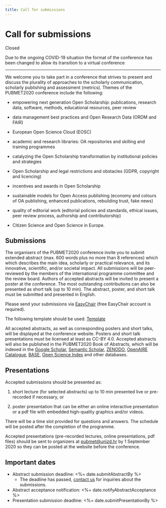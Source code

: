 ```yaml
---
title: Call for submissions
---
```


<div class="flex items-center space-x-2">
  <h1>Call for submissions</h1>
  <div class="badge">Closed</div>
</div>

Due to the ongoing COVID-19 situation the format of the conference has been changed to allow its transition to a virtual conference

---

We welcome you to take part in a conference that strives to present and discuss the plurality of approaches to the scholarly communication, scholarly publishing and assessment (metrics). Themes of the PUBMET2020 conference include the following:

- empowering next generation Open Scholarship: publications, research data, software, methods, educational resources, peer review

- data management best practices and Open Research Data (ORDM and FAIR)

- European Open Science Cloud (EOSC)

- academic and research libraries: OA repositories and skilling and training programmes

- catalyzing the Open Scholarship transformation by institutional policies and strategies

- Open Scholarship and legal restrictions and obstacles (GDPR, copyright and licencing)

- incentives and awards in Open Scholarship

- sustainable models for Open Access publishing (economy and colours of OA publishing, enhanced publications, rebuilding trust, fake news)

- quality of editorial work (editorial policies and standards, ethical issues, peer review process, authorship and contributorship)

- Citizen Science and Open Science in Europe.

## Submissions

The organisers of the PUBMET2020 conference invite you to submit extended abstract (max. 600 words plus no more than 8 references) which which describes the main idea, scholarly or practical relevance, and its innovative, scientific, and/or societal impact. All submissions will be peer-reviewed by the members of the international programme committee and the review board. Authors of accepted abstracts will be invited to present a poster at the conference. The most outstanding contributions can also be presented as short talk (up to 10 min). The abstract, poster, and short talk must be submitted and presented in English.

Please send your submissions via [EasyChair](https://easychair.org/conferences/?conf=pubmet2020) (free EasyChair account is required).

The following template should be used: <a href="<%- cloudinary('templates/PubMet2020_Updated_template.docx', { resourceType: 'raw' }) %>">Template</a>

All accepted abstracts, as well as corresponding posters and short talks, will be displayed at the conference website. Posters and short talk presentations must be licensed at least as CC-BY 4.0. Accepted abstracts will also be published in the PUBMET2020 Book of Abstracts, which will be indexed in the [Google Scholar], [Semantic Scholar], [ZENODO], [OpenAIRE Catalogue], [BASE], [Open Science Index] and other databases.

## Presentations

Accepted submissions should be presented as:

1. short lecture (for selected abstracts) up to 10 min presented live or pre-recorded if necessary, or

2. poster presentation that can be either an online interactive presentation or a pdf file with embedded high-quality graphics and/or videos.

There will be a time slot provided for questions and answers. The schedule will be posted after the completion of the programme.

Accepted presentations (pre-recorded lectures, online presentations, pdf files) should be sent to organizers at <pubmet@unizd.hr> by 1 September 2020 so they can be posted at the website before the conference.

## Important dates

- Abstract submission deadline: <date class="font-bold"><%= date.submitAbstractBy %></date>
  - The deadline has passed, [contact us](/contact-us) for inquiries about the submissions.
- Abstract acceptance notification: <date class="font-bold"><%= date.notifyAbstractAcceptance %></date>
- Presentation submission deadline: <date class="font-bold"><%= date.submitPresentationBy %></date>

[google scholar]: https://scholar.google.com/citations?user=kfYkqrMAAAAJ&hl=en
[semantic scholar]: https://www.semanticscholar.org/search?q=World%20Academy%20of%20Science%2C%20Engineering%20and%20Technology&sort=relevance
[zenodo]: https://zenodo.org/communities/waset/?page=1&size=20
[openaire catalogue]: https://www.openaire.eu/search/find/publications?keyword=World%20Academy%20of%20Science,%20Engineering%20and%20Technology
[base]: https://www.base-search.net/Search/Results?lookfor=World+Academy+of+Science%2C+Engineering+and+Technology+&type=all&oaboost=1&ling=1&name=&newsearch=1&refid=dcbasen
[open science index]: https://publications.waset.org/
